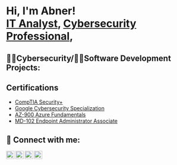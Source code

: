 <h1>Hi, I'm Abner!<br/><a href="https://github.com/AbnerMagana">IT Analyst</a>, <a href="https://www.linkedin.com/in/abner-magana-884834165/">Cybersecurity Professional</a>,

<h2>👨‍💻Cybersecurity/👨‍💻Software Development Projects:</h2>

<h2>Certifications</h2>

- [CompTIA Security+](https://www.credly.com/badges/1c100853-9293-4701-98ac-fcc5accd34b1/public_url)
- [Google Cybersecurity Specialization](https://www.coursera.org/account/accomplishments/specialization/certificate/AP5UQYM4KMQK)
- [AZ-900 Azure Fundamentals](https://learn.microsoft.com/en-us/users/abnermagana-4783/credentials/82e23bdff81d1d06)
- [MD-102 Endpoint Administrator Associate](https://learn.microsoft.com/api/credentials/share/en-us/AbnerMagana-4783/ED5480020A3F9947?sharingId=8EE8288664A5F844)

<h2> 🤳 Connect with me:</h2>

[<img align="left" alt="JoshMadakor | YouTube" width="22px" src="https://cdn.jsdelivr.net/npm/simple-icons@v3/icons/youtube.svg" />][youtube]
[<img align="left" alt="JoshMadakor | Twitter" width="22px" src="https://cdn.jsdelivr.net/npm/simple-icons@v3/icons/twitter.svg" />][twitter]
[<img align="left" alt="JoshMadakor | LinkedIn" width="22px" src="https://cdn.jsdelivr.net/npm/simple-icons@v3/icons/linkedin.svg" />][linkedin]
[<img align="left" alt="JoshMadakor | Instagram" width="22px" src="https://cdn.jsdelivr.net/npm/simple-icons@v3/icons/instagram.svg" />][instagram]

[twitter]: https://twitter.com/joshmadakor
[youtube]: https://www.youtube.com/c/joshmadakor
[instagram]: https://www.instagram.com/joshmadakor/
[linkedin]: https://linkedin.com/in/joshmadakor

<!--
**joshmadakor1/joshmadakor1** is a ✨ _special_ ✨ repository because its `README.md` (this file) appears on your GitHub profile.

Here are some ideas to get you started:

- 🔭 I’m currently working on ...
- 🌱 I’m currently learning ...
- 👯 I’m looking to collaborate on ...
- 🤔 I’m looking for help with ...
- 💬 Ask me about ...
- 📫 How to reach me: ...
- 😄 Pronouns: ...
- ⚡ Fun fact: ...
-->
